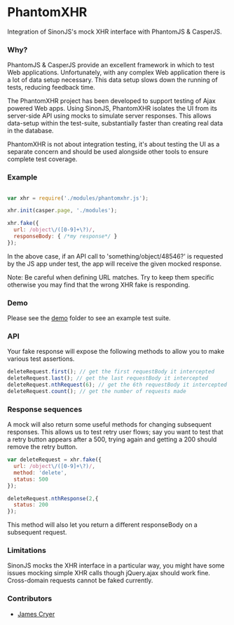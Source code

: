 PhantomXHR
==========

Integration of SinonJS's mock XHR interface with PhantomJS & CasperJS.

### Why?

PhantomJS & CasperJS provide an excellent framework in which to test Web applications.  Unfortunately, with any complex Web application there is a lot of data setup necessary.  This data setup slows down the running of tests, reducing feedback time.

The PhantomXHR project has been developed to support testing of Ajax powered Web apps. Using SinonJS, PhantomXHR isolates the UI from its server-side API using mocks to simulate server responses. This allows data-setup within the test-suite, substantially faster than creating real data in the database.

PhantomXHR is not about integration testing, it's about testing the UI as a separate concern and should be used alongside other tools to ensure complete test coverage.

### Example

```javascript

var xhr = require('./modules/phantomxhr.js');

xhr.init(casper.page, './modules');

xhr.fake({
  url: /object\/([0-9]+\?)/,
  responseBody: { /*my response*/ }
});
```

In the above case, if an API call to 'something/object/48546?' is requested by the JS app under test, the app will receive the given mocked response.

Note: Be careful when defining URL matches. Try to keep them specific otherwise you may find that the wrong XHR fake is responding.

### Demo

Please see the [demo](/Huddle/PhantomXHR/tree/master/demo) folder to see an example test suite.

### API

Your fake response will expose the following methods to allow you to make various test assertions.

```javascript
deleteRequest.first(); // get the first requestBody it intercepted
deleteRequest.last(); // get the last requestBody it intercepted
deleteRequest.nthRequest(6); // get the 6th requestBody it intercepted
deleteRequest.count(); // get the number of requests made
```

### Response sequences

A mock will also return some useful methods for changing subsequent responses.  This allows us to test retry user flows; say you want to test that a retry button appears after a 500, trying again and getting a 200 should remove the retry button.

```javascript
var deleteRequest = xhr.fake({
  url: /object\/([0-9]+\?)/,
  method: 'delete',
  status: 500
});

deleteRequest.nthResponse(2,{
  status: 200
});
```

This method will also let you return a different responseBody on a subsequent request.

### Limitations

SinonJS mocks the XHR interface in a particular way, you might have some issues mocking simple XHR calls though jQuery.ajax should work fine.  Cross-domain requests cannot be faked currently.

### Contributors

+ [James Cryer](/jamescryer)